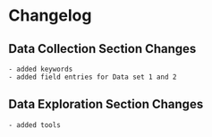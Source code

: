 # Changelog

## Data Collection Section Changes

    - added keywords
    - added field entries for Data set 1 and 2

## Data Exploration Section Changes

    - added tools
